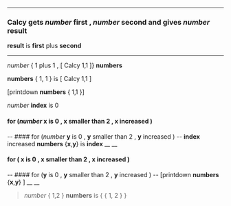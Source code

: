 

---
### Calcy gets _number_ **first** , _number_  **second** and gives _number_  **result** 

**result** is **first** plus **second**
___


_number_ { 1 plus 1 , [ Calcy 1,1 ]} **numbers**

**numbers** { 1, 1 } is [ Calcy 1,1 ]

[printdown **numbers** { 1,1 }]

_number_ **index** is 0

#### for (_number_ **x** is 0 , **x** smaller than 2  , **x** increased )
--
	#### for (_number_ **y** is 0 , **y** smaller than 2 , **y** increased )
	--
		**index** increased
		**numbers** {**x**,**y**} is **index**
	__
__

#### for ( **x** is 0 , **x** smaller than 2  , **x** increased )
--
	#### for (**y** is 0 , **y** smaller than 2 , **y** increased )
	--
		[printdown **numbers**  {**x**,**y**} ] 
	__
__



>_number_ { 1,2 } **numbers** is { { 1, 2 } }